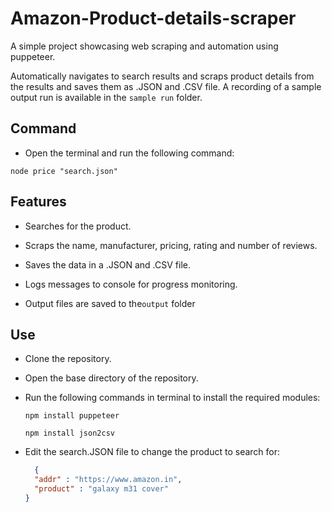 # Amazon-Product-details-scraper
A simple project showcasing web scraping and automation using puppeteer. 

Automatically navigates to search results and scraps product details from the results and saves them as .JSON and .CSV file. A recording of a sample output run is available in the ``sample run`` folder.

## Command
 
  * Open the terminal and run the following command:

  ```node
  node price "search.json"
  ```
  
## Features

* Searches for the product.
  
* Scraps the name, manufacturer, pricing, rating and number of reviews.
  
* Saves the data in a .JSON and .CSV file.

* Logs messages to console for progress monitoring.

* Output files are saved to the``output`` folder
  
  
## Use

* Clone the repository.

* Open the base directory of the repository.

* Run the following commands in terminal to install the required modules:

  ```node
  npm install puppeteer
  ```
  ```node
  npm install json2csv
  ```

* Edit the search.JSON file to change the product to search for:
  
  ```json
    {
    "addr" : "https://www.amazon.in",
    "product" : "galaxy m31 cover"
  }
  ```
